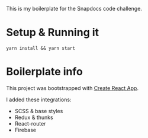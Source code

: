 This is my boilerplate for the Snapdocs code challenge.

# Setup & Running it
```
yarn install && yarn start
```

# Boilerplate info
This project was bootstrapped with [Create React App](https://github.com/facebookincubator/create-react-app).

I added these integrations:
- SCSS & base styles
- Redux & thunks
- React-router
- Firebase
